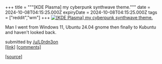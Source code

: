 +++
title = """[KDE Plasma] my cyberpunk synthwave theme."""
date = 2024-10-08T04:15:25.000Z
expiryDate = 2024-10-08T04:15:25.000Z
tags = ["reddit","wm"]
+++
[![[KDE Plasma] my cyberpunk synthwave theme. ](https://b.thumbs.redditmedia.com/2RIr2-zJaUJDUiMJ96xeAD8jn4Y-9XcU-e-zRhDSjGE.jpg "[KDE Plasma] my cyberpunk synthwave theme. ")](https://www.reddit.com/r/unixporn/comments/1fyrff1/kde_plasma_my_cyberpunk_synthwave_theme/)

Man I went from Windows 11, Ubuntu 24.04 gnome then finally to Kubuntu and haven't looked back.

submitted by [/u/L0rdn3on](https://www.reddit.com/user/L0rdn3on)  
[\[link\]](https://www.reddit.com/gallery/1fyrff1) [\[comments\]](https://www.reddit.com/r/unixporn/comments/1fyrff1/kde_plasma_my_cyberpunk_synthwave_theme/)

[[source]](https://www.reddit.com/r/unixporn/comments/1fyrff1/kde_plasma_my_cyberpunk_synthwave_theme/)
